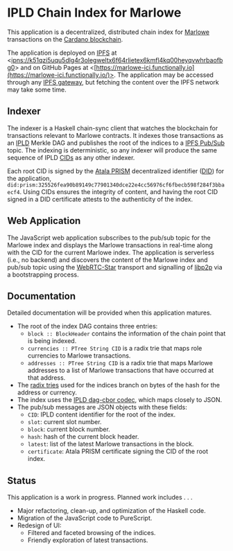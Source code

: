 IPLD Chain Index for Marlowe
============================

This application is a decentralized, distributed chain index for [Marlowe](https://marlowe-finance.io/) transactions on the [Cardano blockchain](https://cardano.org/).

The application is deployed on [IPFS](https://ipfs.io/) at <[ipns://k51qzi5uqu5dlg4r3olegweltx6f64rlietex6kmfl4kq00heyqvwhrbaofbg0](https://substrate.functionally.dev:4010/ipns/k51qzi5uqu5dlg4r3olegweltx6f64rlietex6kmfl4kq00heyqvwhrbaofbg0)> and on GitHub Pages at <[https://marlowe-ici.functionally.io](https://marlowe-ici.functionally.io/)>. The application may be accessed through any [IPFS gateway](https://ipfs.github.io/public-gateway-checker/), but fetching the content over the IPFS network may take some time.


Indexer
-------

The indexer is a Haskell chain-sync client that watches the blockchain for transactions relevant to Marlowe contracts. It indexes those transactions as an [IPLD](https://ipld.io/) Merkle DAG and publishes the root of the indices to a [IPFS Pub/Sub](https://docs.libp2p.io/concepts/publish-subscribe/) topic. The indexing is deterministic, so any indexer will produce the same sequence of IPLD [CIDs](https://docs.ipfs.io/concepts/content-addressing/) as any other indexer.

Each root CID is signed by the [Atala PRISM](https://atalaprism.io/app) decentralized identifier ([DID](https://w3c-ccg.github.io/did-primer/)) for the application, <code>did:prism:325526fea90b89149c77901340dce22e4cc56976cf6fbecb598f284f3bbaecf4</code>. Using CIDs ensures the integrity of content, and having the root CID signed in a DID certificate attests to the authenticity of the index.


Web Application
---------------

The JavaScript web application subscribes to the pub/sub topic for the Marlowe index and displays the Marlowe transactions in real-time along with the CID for the current Marlowe index. The application is serverless (i.e., no backend) and discovers the content of the Marlowe index and pub/sub topic using the [WebRTC-Star](https://github.com/libp2p/js-libp2p-webrtc-star#readme) transport and signalling of [libp2p](https://libp2p.io/) via a bootstrapping process.


Documentation
-------------

Detailed documentation will be provided when this application matures.

*   The root of the index DAG contains three entries:
    *   `block :: BlockHeader` contains the information of the chain point that is being indexed.
    *   `currencies :: PTree String CID` is a radix trie that maps role currencies to Marlowe transactions.
    *   `addresses :: PTree String CID` is a radix trie that maps Marlowe addresses to a list of Marlowe transactions that have occurred at that address.
*   The [radix tries](https://en.wikipedia.org/wiki/Radix_tree) used for the indices branch on bytes of the hash for the address or currency.
*   The index uses the [IPLD dag-cbor codec](https://ipld.io/docs/codecs/known/dag-cbor/), which maps closely to JSON.
*   The pub/sub messages are JSON objects with these fields:
    *   `CID`: IPLD content identifier for the root of the index.
    *   `slot`: current slot number.
    *   `block`: current block number.
    *   `hash`: hash of the current block header.
    *   `latest`: list of the latest Marlowe transactions in the block.
    *   `certificate`: Atala PRISM certificate signing the CID of the root index.


Status
------

This application is a work in progress. Planned work includes . . .

*   Major refactoring, clean-up, and optimization of the Haskell code.
*   Migration of the JavaScript code to PureScript.
*   Redesign of UI:
    *   Filtered and faceted browsing of the indices.
    *   Friendly exploration of latest transactions.
